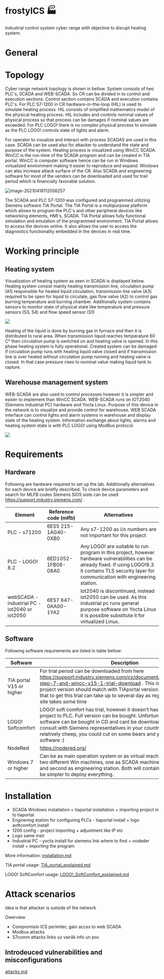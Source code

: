 # frostyICS &#127981;
Industrial control system cyber range with objective to disrupt heating system.

# General



# Topology

Cyber range network topology is shown in bellow. System consists of two PLC's, SCADA and WEB-SCADA. So  CR can be divided in to control and execution sections. Control section contains SCADA and execution contains PLC's. For PLC S7-1200 in CR hardware-in-the-loop (HIL) is used to simulate heating process. HIL consists of simplified mathematics model of the physical heating process. HIL includes and controls nominal values of physical process so that process can be damages if nominal values are exceeded. For PLC LOGO! there is no complex physical process to simulate as the PLC LOGO! controls state of lights and alarm.

For operator to visualize and interact with process SCADAS are used in this case. SCADA can be used also for attacker to understand the state and purpose of the system. Heating process is visualized using WinCC SCADA. WinCC is the run-time of the SCADA program and can be created in TIA portal. WinCC is computer software hence can be run in Windows virtualized environment making it easier to reproduce and expand. Windows can also increase attack surface of the CR. Also SCADA and engineering software for most of the vendors can be downloaded and used for trail period which is financially favorable solution.

![image-20210418112056257](./doc/img/image-20210418112056257.png)

The SCADA and PLC S7-1200 was configured and programmed utilizing Siemens software TIA Portal. The TIA Portal is a multipurpose platform which allows to program the PLC's and other peripheral devices like networking elements, HMI's, SCADA. TIA Portal allows fully functional simulation and emulation of the programmed environment. TIA Portal allows to access the devices online. It also allows the user to access the diagnostics functionality embedded in the devices in real time.

# Working principle

## Heating system

Visualization of heating system as seen in SCADA is displayed below. Heating system consist mainly heating transmission line, circulation pump (A1) responsible for heated liquid circulation, transmission line valve (A3) required to be open for liquid to circulate, gas flow valve (A2) to control gas burning temperature and burning chamber. Additionally system contains sensors to monitor state of physical state like temperature and pressure sensors (S3, S4) and flow speed sensor (S1) 

![](doc/img/SCADA-heating-system-with-design-small.png)

Heating of the liquid is done by burning gas in furnace and then it is distributed to rural area. When transmission liquid reaches temperature 60 C° then circulation pump is switched on and heating valve is opened. In this phase heating system is fully operational. Created system can be damaged if circulation pump runs with heating liquid valve closed and if transmission line is over heated without circulation pump running and heating valve is closed. In that case pressure rises to nominal value making liquid tank to rapture.

## Warehouse management system

WEB-SCADA are also used to control processes however it is simpler and easier to implement than WinCC SCADA. WEB-SCADA runs on IOT2040 (Siemens industrial PC) hardware and Yocta Linux. Purpose of this device in the network is to visualize and provide control for warehouse. WEB SCADA interface can control lights and alarm systems in warehouse and display state of the heating system. Information exchange about lights, alarms and heating system state is with PLC LOGO! using ModBus protocol.

![](doc/img/web-scada.jpg)



# Requirements

## Hardware

Following are hardware required to set up the lab. Additionally alternatives for each device are briefly described. To check device parameters and search for MLFB codes SIemens SIOS siste can be used https://support.industry.siemens.com/ .

| Element                                       | Reference code (mlfb) | Alternatives                                                 |
| --------------------------------------------- | --------------------- | ------------------------------------------------------------ |
| PLC - s71200                                  | 6ES5 215-1AG40-0XB0   | Any s7-1200 as i/o numbers are not important for this project |
| PLC - LOGO! 8.2                               | 6ED1052-1FB08-08A0    | Any LOGO! are suitable to run program in this project, however hardware vulnerabilities can be already fixed. If using LOGO!8.3 it contains TLS security layer for communication with engineering station. |
| webSCADA - industrial PC - iot2040 or iot2050 | 6ES7 647-0AA00-1YA2   | Iot2040 is discontinued, instead iot2050 can be used. As this industrial pc runs general purpose software on Yocta Linux it is possible substitute it for virtualized Linux. |

## Software

Following software requirements are listed in table bellow:

| Software                 | Description                                                  |
| ------------------------ | ------------------------------------------------------------ |
| TIA portal V15 or higher | For trial period can be downloaded from here https://support.industry.siemens.com/cs/document/109761045/simatic-step-7-and-wincc-v15-1-trial-download . This is link for 15.1 version, project version should match with TIAportal version. It is important to note that to get this trial can take up to several day as registration to Siemens site takes some time |
| LOGO! Softcomfort        | LOGO! soft comfort has trial, however it doesn't has capability to upload project to PLC. Full version can be bought. Unfortunately currently software can be bought in CD and cant be downloaded. You should consult with Siemens representatives in your country. This software is relatively cheep, you could cut on some bears and you will have this software :) |
| NodeRed                  | https://nodered.org/                                         |
| Windows 7 or higher      | Can be as main operation system or as virtual machine. I suggest using two different Win machines, one as SCADA machine for actual network and second as engineering station. Both will contain TIA portal but it will be simpler to deploy everything. |

# Installation

-  SCADA Windows installation + tiaportal installation + importing project in to tiaportal
- Enginering station for configuring PLCs - tiaportal install + logo aoftcomfort install
- 1200 config - project importing + adjustment like IP etc
- Logo same instr
- Industrial PC - yocta install for siemens link where to find + nodeder install + importing the program

More information:   [installation.md](./doc/installation.md) 



TIA portal usage:  [TIA_portal_explained.md](doc\TIA_portal_explained.md) 



LOGO! SoftComfort usage:  [LOGO!_SoftComfort_explained.md](doc\LOGO!_SoftComfort_explained.md) 

# Attack scenarios

Idea is that attacker is outside of the network 

Owerview

- Compromisin ICS perimiter, gain acces to web SCADA
- Modbus attacks
- S7comm attacks links uz vairāk info un poc



## Introdeuced vulnerabilities and misconfigurations



 [attacks.md](/doc/attacks.md) 

